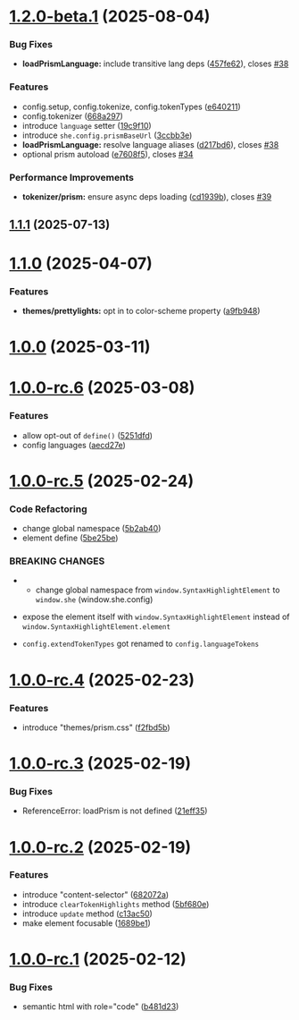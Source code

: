 # [1.2.0-beta.1](https://github.com/andreruffert/syntax-highlight-element/compare/v1.1.1...v1.2.0-beta.1) (2025-08-04)


### Bug Fixes

* **loadPrismLanguage:** include transitive lang deps ([457fe62](https://github.com/andreruffert/syntax-highlight-element/commit/457fe62b3095b4ab90e3ed94ef05acefaa31970d)), closes [#38](https://github.com/andreruffert/syntax-highlight-element/issues/38)


### Features

* config.setup, config.tokenize, config.tokenTypes ([e640211](https://github.com/andreruffert/syntax-highlight-element/commit/e64021165e54e1918eb797e0aab91e77eca9fcf9))
* config.tokenizer ([668a297](https://github.com/andreruffert/syntax-highlight-element/commit/668a297ee4eb4db33cca1393330015b94f45b1b7))
* introduce `language` setter ([19c9f10](https://github.com/andreruffert/syntax-highlight-element/commit/19c9f102325f44bd50d0aea9111626dea97d9fbb))
* introduce `she.config.prismBaseUrl` ([3ccbb3e](https://github.com/andreruffert/syntax-highlight-element/commit/3ccbb3e66b46a2157cd2b3bf8401ec5f85c6f333))
* **loadPrismLanguage:** resolve language aliases ([d217bd6](https://github.com/andreruffert/syntax-highlight-element/commit/d217bd652df4c7677667fae3c2df634929393b22)), closes [#38](https://github.com/andreruffert/syntax-highlight-element/issues/38)
* optional prism autoload ([e7608f5](https://github.com/andreruffert/syntax-highlight-element/commit/e7608f58cf8a486f2aec8659c779c62a59c0748a)), closes [#34](https://github.com/andreruffert/syntax-highlight-element/issues/34)


### Performance Improvements

* **tokenizer/prism:** ensure async deps loading ([cd1939b](https://github.com/andreruffert/syntax-highlight-element/commit/cd1939bf9e0c2ace51eeaf24fc44220681a21624)), closes [#39](https://github.com/andreruffert/syntax-highlight-element/issues/39)



## [1.1.1](https://github.com/andreruffert/syntax-highlight-element/compare/v1.1.0...v1.1.1) (2025-07-13)



# [1.1.0](https://github.com/andreruffert/syntax-highlight-element/compare/v1.0.0...v1.1.0) (2025-04-07)


### Features

* **themes/prettylights:** opt in to color-scheme property ([a9fb948](https://github.com/andreruffert/syntax-highlight-element/commit/a9fb948d73066333162d5d4b462753bff6dd2245))



# [1.0.0](https://github.com/andreruffert/syntax-highlight-element/compare/v1.0.0-rc.6...v1.0.0) (2025-03-11)



# [1.0.0-rc.6](https://github.com/andreruffert/syntax-highlight-element/compare/v1.0.0-rc.5...v1.0.0-rc.6) (2025-03-08)


### Features

* allow opt-out of `define()` ([5251dfd](https://github.com/andreruffert/syntax-highlight-element/commit/5251dfdbfe57ca112ad7088bd0a3d1c384d4f539))
* config languages ([aecd27e](https://github.com/andreruffert/syntax-highlight-element/commit/aecd27e277d476ebed23a36ea3b037926f15e81e))



# [1.0.0-rc.5](https://github.com/andreruffert/syntax-highlight-element/compare/v1.0.0-rc.4...v1.0.0-rc.5) (2025-02-24)


### Code Refactoring

* change global namespace ([5b2ab40](https://github.com/andreruffert/syntax-highlight-element/commit/5b2ab4094b83ef0659320aa60d2efe6308d94044))
* element define ([5be25be](https://github.com/andreruffert/syntax-highlight-element/commit/5be25be006bc030bb5633c47b8887ebdca6a3bb9))


### BREAKING CHANGES

* - change global namespace from `window.SyntaxHighlightElement` to `window.she` (window.she.config)
- expose the element itself with `window.SyntaxHighlightElement` instead of `window.SyntaxHighlightElement.element`
* `config.extendTokenTypes` got renamed to `config.languageTokens`



# [1.0.0-rc.4](https://github.com/andreruffert/syntax-highlight-element/compare/v1.0.0-rc.3...v1.0.0-rc.4) (2025-02-23)


### Features

* introduce "themes/prism.css" ([f2fbd5b](https://github.com/andreruffert/syntax-highlight-element/commit/f2fbd5b6681ede5bfe63b493fed9828159ac5c68))



# [1.0.0-rc.3](https://github.com/andreruffert/syntax-highlight-element/compare/v1.0.0-rc.2...v1.0.0-rc.3) (2025-02-19)


### Bug Fixes

* ReferenceError: loadPrism is not defined ([21eff35](https://github.com/andreruffert/syntax-highlight-element/commit/21eff35ba4cade6907d5106867c359e88913c2ba))



# [1.0.0-rc.2](https://github.com/andreruffert/syntax-highlight-element/compare/v1.0.0-rc.1...v1.0.0-rc.2) (2025-02-19)


### Features

* introduce "content-selector" ([682072a](https://github.com/andreruffert/syntax-highlight-element/commit/682072a61e155e1c1c62dbfd346807acb1d41264))
* introduce `clearTokenHighlights` method ([5bf680e](https://github.com/andreruffert/syntax-highlight-element/commit/5bf680e46a3c25eed36a458c360c9eb8e4925993))
* introduce `update` method ([c13ac50](https://github.com/andreruffert/syntax-highlight-element/commit/c13ac5027f796cb05d436644eb4204da141bafd9))
* make element focusable ([1689be1](https://github.com/andreruffert/syntax-highlight-element/commit/1689be193cb07f06ce359e6636243a0e06d7c3b5))



# [1.0.0-rc.1](https://github.com/andreruffert/syntax-highlight-element/compare/b481d235d58f115e98e4cf67c95b8b3eaecbf6ec...v1.0.0-rc.1) (2025-02-12)


### Bug Fixes

* semantic html with role="code" ([b481d23](https://github.com/andreruffert/syntax-highlight-element/commit/b481d235d58f115e98e4cf67c95b8b3eaecbf6ec))



